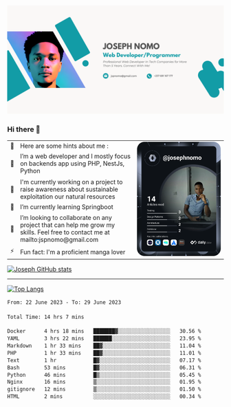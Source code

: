 ![Banner of my profile!](/Joseph_NOMO_NEW.png "Banner")

### Hi there 👋

<!--- | --  | 👋  | Here are some hints about me :                                                                                                 | <td rowspan=6><img src="/devcard.svg" width="400" alt="Joseph NOMO's Dev Card"/></td> |
| --- | --- | ------------------------------------------------------------------------------------------------------------------------------ | ------------------------------------------------------------------------------------- |
| --  | 🔭  | I’m a web developer and I mostly focus on backends app using PHP, NestJs, Python                                               |
| --  | 🦁  | I'm currently working on a project to raise awareness about sustainable exploitation our natural resources                     |
| --  | 🌱  | I’m currently learning Springboot                                                                                              |
| --  | 👯  | I’m looking to collaborate on any project that can help me grow my skills. Feel free to contact me at mailto:jspnomo@gmail.com |
| --  | ⚡  | Fun fact: I'm a proficient manga lover                                                                                         |
--->

<table>
    <tr>
        <td width="1%">👋</td>
        <td width="55%">Here are some hints about me :</td>
        <td rowspan=6 width="44%"><img src="/devcard.svg" width="400" alt="Joseph NOMO's Dev Card"/></td>
    </tr>
    <tr>
        <td>🔭</td>
        <td>I’m a web developer and I mostly focus on backends app using PHP, NestJs, Python</td>
    </tr>
    <tr>
        <td>🦁</td>
        <td>I'm currently working on a project to raise awareness about sustainable exploitation our natural resources</td>
    </tr>
    <tr>
        <td>🌱</td>
        <td>I’m currently learning Springboot</td>
    </tr>
    <tr>
        <td>👯</td>
        <td>I’m looking to collaborate on any project that can help me grow my skills. Feel free to contact me at mailto:jspnomo@gmail.com</td>
    </tr>
    <tr>
        <td>⚡</td>
        <td>Fun fact: I'm a proficient manga lover</td>
    </tr>

</table>

[![Joseph GitHub stats](https://github-readme-stats-seven-sigma-53.vercel.app/api?username=Jspascal)](https://github.com/Jspascal/github-readme-stats)

---

[![Top Langs](https://github-readme-stats-seven-sigma-53.vercel.app/api/top-langs/?username=Jspascal&layout=compact)](https://github.com/Jspascal/github-readme-stats)

<!--START_SECTION:waka-->

```txt
From: 22 June 2023 - To: 29 June 2023

Total Time: 14 hrs 7 mins

Docker      4 hrs 18 mins   ███████▓░░░░░░░░░░░░░░░░░   30.56 %
YAML        3 hrs 22 mins   ██████░░░░░░░░░░░░░░░░░░░   23.95 %
Markdown    1 hr 33 mins    ██▓░░░░░░░░░░░░░░░░░░░░░░   11.04 %
PHP         1 hr 33 mins    ██▓░░░░░░░░░░░░░░░░░░░░░░   11.01 %
Text        1 hr            █▓░░░░░░░░░░░░░░░░░░░░░░░   07.17 %
Bash        53 mins         █▓░░░░░░░░░░░░░░░░░░░░░░░   06.31 %
Python      46 mins         █▒░░░░░░░░░░░░░░░░░░░░░░░   05.45 %
Nginx       16 mins         ▒░░░░░░░░░░░░░░░░░░░░░░░░   01.95 %
gitignore   12 mins         ▒░░░░░░░░░░░░░░░░░░░░░░░░   01.50 %
HTML        2 mins          ░░░░░░░░░░░░░░░░░░░░░░░░░   00.34 %
```

<!--END_SECTION:waka-->
